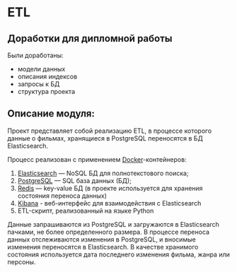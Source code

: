 # ETL

## Доработки для дипломной работы

Были доработаны:
- модели данных
- описания индексов 
- запросы к БД
- структура проекта

## Описание модуля:

Проект представляет собой реализацию ETL, в процессе которого данные о фильмах, хранящиеся в
PostgreSQL переносятся в БД Elasticsearch.

Процесс реализован с применением [Docker](https://www.docker.com/)-контейнеров:

1. [Elasticsearch](https://www.elastic.co) — NoSQL БД для полнотекстового поиска;
2. [PostgreSQL](https://www.postgresql.org/) — SQL база данных (БД);
3. [Redis](https://redis.io) — key-value БД (в проекте используется для хранения состояния переноса данных)
4. [Kibana](https://www.elastic.co/kibana/) - веб-интерфейс для взаимодействия с Elasticsearch
5. ETL-скрипт, реализованный на языке Python

Данные запрашиваются из PostgreSQL и загружаются в Elasticsearch пачками, не более определенного размера.
В процессе переноса данных отслеживаются изменения в PostgreSQL, и вносимые изменения переносятся 
в Elasticsearch. 
В качестве хранимого состояния используется дата последнего изменения фильма, жанра или персоны.
